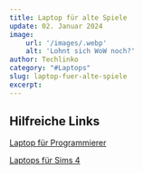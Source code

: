 ```yaml
---
title: Laptop für alte Spiele 
update: 02. Januar 2024
image:
    url: '/images/.webp' 
    alt: 'Lohnt sich WoW noch?'
author: Techlinko
category: "#Laptops"
slug: laptop-fuer-alte-spiele
excerpt: 
---
```




## Hilfreiche Links

[Laptop für Programmierer](/laptop-programmierer)

[Laptops für Sims 4](/laptops-fuer-sims-4)